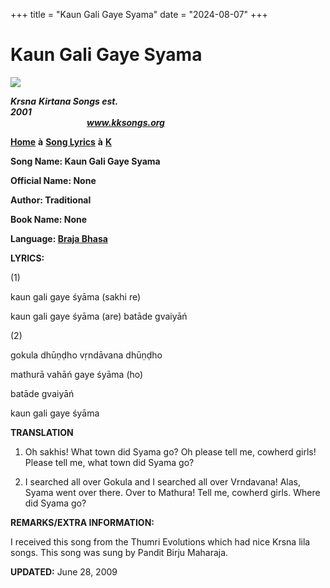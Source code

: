 +++
title = "Kaun Gali Gaye Syama"
date = "2024-08-07"
+++

# Kaun Gali Gaye Syama
**[![](http://kksongs.org/image_files/image002.jpg)](http://kksongs.org/)**

**_Krsna_** **_Kirtana Songs est. 2001_**                                                                                                                                                      **_www.kksongs.org_**

**[Home](http://kksongs.org/)** **à** **[Song Lyrics](http://kksongs.org/lyrics.html)** **à** **[K](http://kksongs.org/songs/song_k.html)**

**Song Name: Kaun Gali Gaye Syama**

**Official Name: None**

**Author: Traditional**

**Book Name: None**

**Language: [Braja Bhasa](http://kksongs.org/language/list/braja_bhasa.html)**

**LYRICS:**

(1)

kaun gali gaye śyāma (sakhi re)

kaun gali gaye śyāma (are) batāde gvaiyāń

(2)

gokula dhūṇḍho vṛndāvana dhūṇḍho

mathurā vahāń gaye śyāma (ho)

batāde gvaiyāń

kaun gali gaye śyāma

**TRANSLATION**

1) Oh sakhis! What town did Syama go? Oh please tell me, cowherd girls! Please tell me, what town did Syama go?

2) I searched all over Gokula and I searched all over Vrndavana! Alas, Syama went over there. Over to Mathura! Tell me, cowherd girls. Where did Syama go?

**REMARKS/EXTRA INFORMATION:**

I received this song from the Thumri Evolutions which had nice Krsna lila songs. This song was sung by Pandit Birju Maharaja.

**UPDATED:** June 28, 2009